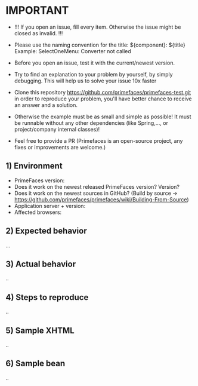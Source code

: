 # IMPORTANT 
- !!! If you open an issue, fill every item. Otherwise the issue might be closed as invalid. !!!

- Please use the naming convention for the title:
  ${component}: ${title}
  Example:
  SelectOneMenu: Converter not called
- Before you open an issue, test it with the current/newest version.
- Try to find an explanation to your problem by yourself, by simply debugging. This will help us to solve your issue 10x faster
- Clone this repository https://github.com/primefaces/primefaces-test.git in order to reproduce your problem, you'll have better chance to receive an answer and a solution.
- Otherwise the example must be as small and simple as possible! It must be runnable without any other dependencies (like Spring,..., or project/company internal classes)!
- Feel free to provide a PR (Primefaces is an open-source project, any fixes or improvements are welcome.)

## 1) Environment
- PrimeFaces version:
- Does it work on the newest released PrimeFaces version? Version?
- Does it work on the newest sources in GitHub? (Build by source -> https://github.com/primefaces/primefaces/wiki/Building-From-Source)
- Application server + version:
- Affected browsers:

## 2) Expected behavior

...

## 3) Actual behavior

..

## 4) Steps to reproduce

.. 

## 5) Sample XHTML

..

## 6) Sample bean

..
